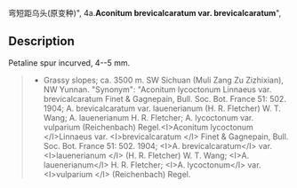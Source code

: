 弯短距乌头(原变种)",
4a.**Aconitum brevicalcaratum var. brevicalcaratum**",

## Description
Petaline spur incurved, 4--5 mm.

> * Grassy slopes; ca. 3500 m. SW Sichuan (Muli Zang Zu Zizhixian), NW Yunnan.
  "Synonym": "Aconitum lycoctonum Linnaeus var. brevicalcaratum Finet &amp; Gagnepain, Bull. Soc. Bot. France 51: 502. 1904; A. brevicalcaratum var. lauenerianum (H. R. Fletcher) W. T. Wang; A. lauenerianum H. R. Fletcher; A. lycoctonum var. vulparium (Reichenbach) Regel.&lt;I&gt;Aconitum lycoctonum &lt;/I&gt;Linnaeus var. &lt;I&gt;brevicalcaratum &lt;/I&gt; Finet &amp; Gagnepain, Bull. Soc. Bot. France 51: 502. 1904; &lt;I&gt;A. brevicalcaratum&lt;/I&gt; var. &lt;I&gt;lauenerianum &lt;/I&gt; (H. R. Fletcher) W. T. Wang; &lt;I&gt;A. lauenerianum&lt;/I&gt; H. R. Fletcher; &lt;I&gt;A. lycoctonum&lt;/I&gt; var. &lt;I&gt;vulparium &lt;/I&gt; (Reichenbach) Regel.
